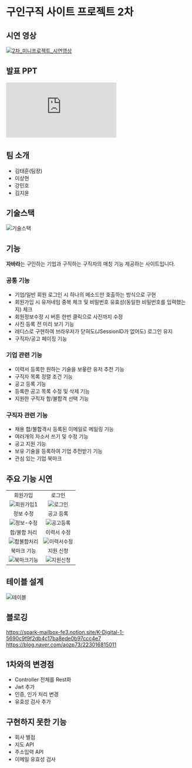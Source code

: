 # 구인구직 사이트 프로젝트 2차

## 시연 영상
[![2차_미니프로젝트_시연영상](http://img.youtube.com/vi/oGc5zsfmxl4/0.jpg)](https://youtu.be/oGc5zsfmxl4)

## 발표 PPT
![2차_미니프로젝트_발표PPT](https://github.com/K-Minho/mini-project2/blob/68b84eca6ec0f603d7b0c384462382432a99ae86/%EB%AF%B8%EB%8B%88%ED%94%84%EB%A1%9C%EC%A0%9D%ED%8A%B8_2%EC%A1%B0.pdf)

## 팀 소개
- 김태훈(팀장)
- 이상현
- 강민호
- 김지윤

## 기술스택
![기술스택](https://user-images.githubusercontent.com/118786401/233411539-b1f8fc3a-9f97-427a-b30c-fc685018eed4.png)

## 기능
**자바라**는 구인하는 기업과 구직하는 구직자의 매칭 기능 제공하는 사이트입니다.

### 공통 기능
- 기업/일반 회원 로그인 시 하나의 메소드만 호출하는 방식으로 구현
- 회원가입 시 유저네임 중복 체크 및 비밀번호 유효성(동일한 비밀번호를 입력했는지) 체크
- 회원정보수정 시 버튼 한번 클릭으로 사진까지 수정
- 사진 등록 전 미리 보기 기능
- 레디스로 구현하여 브라우저가 닫혀도(JSessionID가 없어도) 로그인 유지
- 구직자/공고 페이징 기능

### 기업 관련 기능
- 이력서 등록한 원하는 기술을 보윻란 유저 추천 기능
- 구직자 목록 정렬 조건 기능
- 공고 등록 기능
- 등록한 공고 목록 수정 및 삭제 기능
- 지원한 구직자 합/불합격 선택 기능

### 구직자 관련 기능

- 채용 합/불합격시 등록된 이메일로 메일링 기능
- 여러개의 자소서 쓰기 및 수정 기능
- 공고 지원 기능
- 보유 기술을 등록하여 기업 추천받기 기능
- 관심 있는 기업 북마크 

## 주요 기능 시연
|||
|:--:|:--:|
|회원가입|로그인|
|![회원가입1](https://user-images.githubusercontent.com/118786401/232196774-ce324eb5-a4ad-4ccb-9625-7efee63358be.gif)|![로그인](https://user-images.githubusercontent.com/118786401/232635843-3aa73e3d-7f1d-496e-bf1a-eaa79a8b8829.gif)|
|정보 수정|공고 등록|
|![정보-수정](https://user-images.githubusercontent.com/118786401/232636464-ffc9660d-5867-4878-b1bb-5f19956329ef.gif)|![공고등록](https://user-images.githubusercontent.com/118786401/232636481-0759ccc8-5389-406d-a1ca-c0452307b979.gif)|
|합/불합 처리|이력서 수정|
|![합불합처리](https://user-images.githubusercontent.com/118786401/232636507-b8b4366b-04b3-4b1d-89f3-3d352f271c16.gif)|![이력서수정](https://user-images.githubusercontent.com/118786401/232636544-794341f5-ec36-44f5-9945-2702d10704db.gif)|
|북마크 기능|지원 신청|
|![북마크기능](https://user-images.githubusercontent.com/118786401/232636566-eba7e6a0-8d4b-47bd-b8c9-041fe1bee583.gif)|![지원신청](https://user-images.githubusercontent.com/118786401/233406164-9168732d-8ead-4d2d-bcb7-83ad7f8bc974.gif)|

## 테이블 설계
![테이블](https://user-images.githubusercontent.com/118786401/233412160-0d63fe4b-acb1-4d0e-b077-1d38cb985bfe.png)

## 블로깅
https://spark-mailbox-fe3.notion.site/K-Digital-1-5690c9f9f2db4c17ba8ede0b97ccc4e7
https://blog.naver.com/aozp73/223016815011

## 1차와의 변경점
- Controller 전체를 Rest화
- Jwt 추가
- 인증, 인가 처리 변경
- 유효성 검사 추가

## 구현하지 못한 기능
- 회사 별점
- 지도 API
- 주소입력 API
- 이메일 유효성 검사
